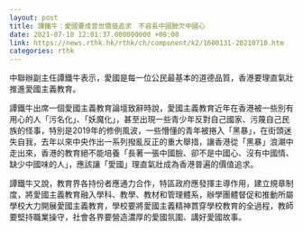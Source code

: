 ```yaml
---
layout: post
title: 譚鐵牛：愛國要成普世價值追求　不容長中國臉欠中國心
date: 2021-07-10 12:01:37.000000000 +08:00
link: https://news.rthk.hk/rthk/ch/component/k2/1600131-20210710.htm
categories: rthk
---
```


中聯辦副主任譚鐵牛表示，愛國是每一位公民最基本的道德品質，香港要理直氣壯推進愛國主義教育。

譚鐵牛出席一個愛國主義教育論壇致辭時說，愛國主義教育近年在香港被一些別有用心的人「污名化」、「妖魔化」，甚至出現一些青少年反對自己國家、污蔑自己民族的怪事，特別是2019年的修例風波，一些懵懂的青年被捲入「黑暴」，在街頭迷失自我，去年以來中央作出一系列撥亂反正的重大舉措，讓香港從「黑暴」浪潮中走出來，香港的教育絕不能培養「長著一張中國臉、卻不是中國心、沒有中國情、缺少中國味的人」，應該讓「愛國」理直氣壯成為香港普遍的價值追求。

譚鐵牛又說，教育界各持份者應通力合作，特區政府應發揮主導作用，建立規章制度，將愛國主義教育融入學科、教學、教材和管理體系，辦學團體督促和推動所屬學校大力開展愛國主義教育，學校要將愛國主義精神貫穿學校教育的全過程，教師要堅持職業操守，社會各界要營造濃厚的愛國氛圍、講好愛國故事。
